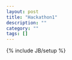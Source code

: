 ```yaml
---
layout: post
title: "Hackathon1"
description: ""
category: ""
tags: []
---
```

{% include JB/setup %}
